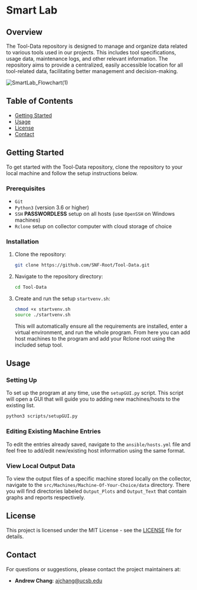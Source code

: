 # Smart Lab

## Overview

The Tool-Data repository is designed to manage and organize data related to various tools used in our projects. This includes tool specifications, usage data, maintenance logs, and other relevant information. The repository aims to provide a centralized, easily accessible location for all tool-related data, facilitating better management and decision-making.


![SmartLab_Flowchart(1)](https://github.com/SNF-Root/Tool-Data/assets/114797850/f6bc6ff8-6643-45f8-8177-fc998c0e0d87)



## Table of Contents
- [Getting Started](#getting-started)
- [Usage](#usage)
- [License](#license)
- [Contact](#contact)

## Getting Started

To get started with the Tool-Data repository, clone the repository to your local machine and follow the setup instructions below.

### Prerequisites

- `Git`
- `Python3` (version 3.6 or higher)
- `SSH` **PASSWORDLESS** setup on all hosts (use `OpenSSH` on Windows machines)
- `Rclone` setup on collector computer with cloud storage of choice

### Installation

1. Clone the repository:
   ```sh
   git clone https://github.com/SNF-Root/Tool-Data.git
   ```
2. Navigate to the repository directory:
   ```sh
   cd Tool-Data
   ```
3. Create and run the setup `startvenv.sh`:
   ```sh
   chmod +x startvenv.sh
   source ./startvenv.sh
   ```
   This will automatically ensure all the requirements are installed, enter a virtual environment, and run the whole program. From here you can add host machines to the program and add your Rclone root using the included setup tool.

## Usage

### Setting Up

To set up the program at any time, use the `setupGUI.py` script. This script will open a GUI that will guide you to adding new machines/hosts to the existing list.

```sh
python3 scripts/setupGUI.py
```

### Editing Existing Machine Entries

To edit the entries already saved, navigate to the `ansible/hosts.yml` file and feel free to add/edit new/existing host information using the same format.

### View Local Output Data

To view the output files of a specific machine stored locally on the collector, navigate to the `src/Machines/Machine-Of-Your-Choice/data` directory. There you will find directories labeled `Output_Plots` and `Output_Text` that contain graphs and reports respectively.


## License

This project is licensed under the MIT License - see the [LICENSE](LICENSE) file for details.

## Contact

For questions or suggestions, please contact the project maintainers at:
- **Andrew Chang**: ajchang@ucsb.edu
